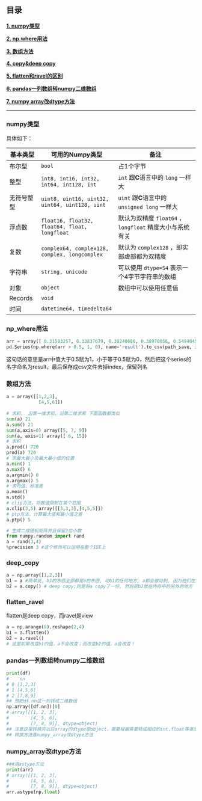 ## 目录

[**1. numpy类型**](#numpy类型)

[**2. np.where用法**](#np_where用法)

[**3. 数组方法**](#数组方法)

[**4. copy&deep copy**](#deep_copy)

[**5. flatten和ravel的区别**](#flatten_ravel)

[**6. pandas一列数组转numpy二维数组**](#pandas一列数组转numpy二维数组)

[**7. numpy array改dtype方法**](#numpy_array改dtype方法)

---

### numpy类型

具体如下：

|基本类型|可用的**Numpy**类型|备注
|--|--|--
|布尔型|`bool`|占1个字节
|整型|`int8, int16, int32, int64, int128, int`| `int` 跟**C**语言中的 `long` 一样大
|无符号整型|`uint8, uint16, uint32, uint64, uint128, uint`| `uint` 跟**C**语言中的 `unsigned long` 一样大
|浮点数| `float16, float32, float64, float, longfloat`|默认为双精度 `float64` ，`longfloat` 精度大小与系统有关
|复数| `complex64, complex128, complex, longcomplex`| 默认为 `complex128` ，即实部虚部都为双精度
|字符串| `string, unicode` | 可以使用 `dtype=S4` 表示一个4字节字符串的数组
|对象| `object` |数组中可以使用任意值|
|Records| `void` ||
|时间| `datetime64, timedelta64` ||


### np_where用法
```python
arr = array([ 0.31593257, 0.33837679, 0.38240686, 0.38970056, 0.54940456]) 
pd.Series(np.where(arr > 0.5, 1, 0), name='result').to_csv(path_save, index=False, header=True) 
```
这句话的意思是arr中值大于0.5赋为1，小于等于0.5赋为0，然后把这个series的名字命名为result，最后保存成csv文件去掉index，保留列名

### 数组方法
```python
a = array([[1,2,3],
            [4,5,6]])
            
# 求和， 沿第一维求和，沿第二维求和 下面函数都类似
sum(a) 21
a.sum() 21
sum(a,axis=0) array([5, 7, 9])
sum(a, axis=1) array([ 6, 15])
# 求积
a.prod() 720
prod(a) 720
# 求最大最小及最大最小值的位置
a.min() 1
a.max() 6
a.argmin() 0
a.argmax() 5
# 求均值、标准差
a.mean()
a.std()
# clip方法，将数值限制在某个范围
a.clip(3,5) array([[3,3,3],[4,5,5]])
# ptp方法，计算最大值和最小值之差
a.ptp() 5

# 生成二维随机矩阵并且保留3位小数
from numpy.random import rand
a = rand(3,4)
%precision 3 #这个修饰可以运用在整个IDE上
```

### deep_copy
```python
a = np.array([1,2,3])
b1 = a #简单说, b1的东西全部都是a的东西, 动b1的任何地方, a都会被动到, 因为他们在内存中的位置是一模一样的, 本质上就是自己
b2 = a.copy() # deep copy;则是将a copy了一份, 然后把b2放在内存中的另外的地方
```

### flatten_ravel
flatten是deep copy，而ravel是view
```python
a = np.arange(8).reshape(2,4)
b1 = a.flatten()
b2 = a.ravel()
# 这里如果改变b1的值，a不会改变；而改变b2的值，a会改变！
```

### pandas一列数组转numpy二维数组
```python
print(df)
# 	 nn
# 0	[1,2,3]
# 1	[4,5,6]
# 2	[7,8,9]
## 想把df.nn这一列转成二维数组
np.array([df.nn])[0]
# array([[1, 2, 3],
#        [4, 5, 6],
#        [7, 8, 9]], dtype=object)
## 注意这里转换完以后array的dtype是object，需要根据需要转成相应的int,float等类型
## 转换方法看numpy_array改dtype方法
```

### numpy_array改dtype方法
```python
###用astype方法
print(arr)
# array([[1, 2, 3],
#        [4, 5, 6],
#        [7, 8, 9]], dtype=object)
arr.astype(np.float)
```
